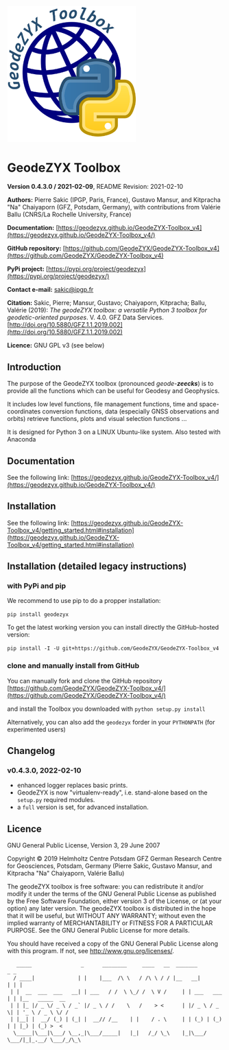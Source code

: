 <img src="./geodezyx_toolbox_logo.png" width="300">

# GeodeZYX Toolbox

**Version 0.4.3.0 / 2021-02-09**, README Revision: 2021-02-10


**Authors:** Pierre Sakic (IPGP, Paris, France), Gustavo Mansur, and Kitpracha "Na" Chaiyaporn
(GFZ, Potsdam, Germany), with contributions from Valérie Ballu (CNRS/La Rochelle University, France)

**Documentation:** [https://geodezyx.github.io/GeodeZYX-Toolbox_v4](https://geodezyx.github.io/GeodeZYX-Toolbox_v4/)

**GitHub repository:** [https://github.com/GeodeZYX/GeodeZYX-Toolbox_v4](https://github.com/GeodeZYX/GeodeZYX-Toolbox_v4)

**PyPi project:** [https://pypi.org/project/geodezyx](https://pypi.org/project/geodezyx/)

**Contact e-mail:** sakic@ipgp.fr

**Citation:** Sakic, Pierre; Mansur, Gustavo; Chaiyaporn, Kitpracha; Ballu, Valérie (2019):
*The geodeZYX toolbox: a versatile Python 3 toolbox for geodetic-oriented purposes*. 
V. 4.0. GFZ Data Services. [http://doi.org/10.5880/GFZ.1.1.2019.002](http://doi.org/10.5880/GFZ.1.1.2019.002)

**Licence:** GNU GPL v3 (see below)

## Introduction

The purpose of the GeodeZYX toolbox (pronounced *geode-**zeecks***) is to provide all the functions which
can be useful for Geodesy and Geophysics. 

It includes low level functions, file management functions,
time and space-coordinates conversion functions, 
data (especially GNSS observations and orbits) retrieve functions, 
plots and visual selection functions ...

It is designed for Python 3 on a LINUX Ubuntu-like system.
Also tested with Anaconda

## Documentation

See the following link:
[https://geodezyx.github.io/GeodeZYX-Toolbox_v4/](https://geodezyx.github.io/GeodeZYX-Toolbox_v4/)

## Installation 

See the following link:
[https://geodezyx.github.io/GeodeZYX-Toolbox_v4/getting_started.html#installation](https://geodezyx.github.io/GeodeZYX-Toolbox_v4/getting_started.html#installation)

## Installation (detailed legacy instructions)

### with PyPi and pip

We recommend to use pip to do a propper installation:

``pip install geodezyx``

To get the latest working version you can install directly the GitHub-hosted version:

``pip install -I -U git+https://github.com/GeodeZYX/GeodeZYX-Toolbox_v4``

### clone and manually install from GitHub

You can manually fork and clone the GitHub repository
[https://github.com/GeodeZYX/GeodeZYX-Toolbox_v4/](https://github.com/GeodeZYX/GeodeZYX-Toolbox_v4/)

and install the Toolbox you downloaded with ``python setup.py install``

Alternatively, you can also add the ``geodezyx`` forder in your ``PYTHONPATH`` (for experimented users)

## Changelog

### v0.4.3.0, 2022-02-10
  * enhanced logger replaces basic prints.
  * GeodeZYX is now "virtualenv-ready", i.e. stand-alone based on the ``setup.py`` required modules.
  * a ``full`` version is set, for advanced installation.

## Licence

GNU General Public License, Version 3, 29 June 2007

Copyright © 2019 Helmholtz Centre Potsdam GFZ 
German Research Centre for Geosciences, Potsdam, Germany 
(Pierre Sakic, Gustavo Mansur, and Kitpracha "Na" Chaiyaporn, Valérie Ballu)

The geodeZYX toolbox is free software: you can redistribute it and/or modify it
under the terms of the GNU General Public License as published by the 
Free Software Foundation, either version 3 of the License, or 
(at your option) any later version. The geodeZYX toolbox is distributed 
in the hope that it will be useful, but WITHOUT ANY WARRANTY; without even 
the implied warranty of MERCHANTABILITY or FITNESS FOR A PARTICULAR PURPOSE. 
See the GNU General Public License for more details. 

You should have received a copy of the GNU General Public License 
along with this program. If not, see http://www.gnu.org/licenses/.

       _____                _      ________     ____   __  _______          _ _
      / ____|              | |    |___  /\ \   / /\ \ / / |__   __|        | | |
     | |  __  ___  ___   __| | ___   / /  \ \_/ /  \ V /     | | ___   ___ | | |__   _____  __
     | | |_ |/ _ \/ _ \ / _` |/ _ \ / /    \   /    > <      | |/ _ \ / _ \| | '_ \ / _ \ \/ /
     | |__| |  __/ (_) | (_| |  __// /__    | |    / . \     | | (_) | (_) | | |_) | (_) >  <
      \_____|\___|\___/ \__,_|\___/_____|   |_|   /_/ \_\    |_|\___/ \___/|_|_.__/ \___/_/\_\

